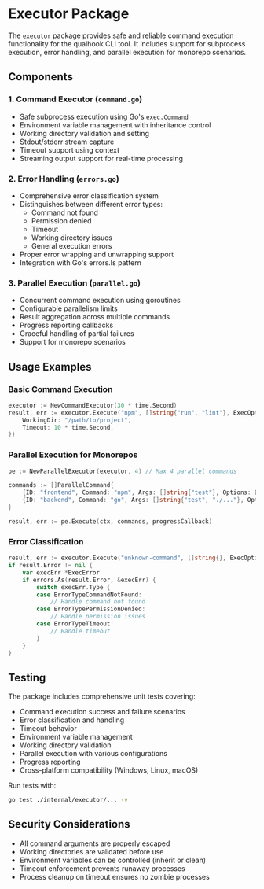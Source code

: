 # Executor Package

The `executor` package provides safe and reliable command execution functionality for the qualhook CLI tool. It includes support for subprocess execution, error handling, and parallel execution for monorepo scenarios.

## Components

### 1. Command Executor (`command.go`)
- Safe subprocess execution using Go's `exec.Command`
- Environment variable management with inheritance control
- Working directory validation and setting
- Stdout/stderr stream capture
- Timeout support using context
- Streaming output support for real-time processing

### 2. Error Handling (`errors.go`)
- Comprehensive error classification system
- Distinguishes between different error types:
  - Command not found
  - Permission denied
  - Timeout
  - Working directory issues
  - General execution errors
- Proper error wrapping and unwrapping support
- Integration with Go's errors.Is pattern

### 3. Parallel Execution (`parallel.go`)
- Concurrent command execution using goroutines
- Configurable parallelism limits
- Result aggregation across multiple commands
- Progress reporting callbacks
- Graceful handling of partial failures
- Support for monorepo scenarios

## Usage Examples

### Basic Command Execution
```go
executor := NewCommandExecutor(30 * time.Second)
result, err := executor.Execute("npm", []string{"run", "lint"}, ExecOptions{
    WorkingDir: "/path/to/project",
    Timeout: 10 * time.Second,
})
```

### Parallel Execution for Monorepos
```go
pe := NewParallelExecutor(executor, 4) // Max 4 parallel commands

commands := []ParallelCommand{
    {ID: "frontend", Command: "npm", Args: []string{"test"}, Options: ExecOptions{WorkingDir: "./frontend"}},
    {ID: "backend", Command: "go", Args: []string{"test", "./..."}, Options: ExecOptions{WorkingDir: "./backend"}},
}

result, err := pe.Execute(ctx, commands, progressCallback)
```

### Error Classification
```go
result, err := executor.Execute("unknown-command", []string{}, ExecOptions{})
if result.Error != nil {
    var execErr *ExecError
    if errors.As(result.Error, &execErr) {
        switch execErr.Type {
        case ErrorTypeCommandNotFound:
            // Handle command not found
        case ErrorTypePermissionDenied:
            // Handle permission issues
        case ErrorTypeTimeout:
            // Handle timeout
        }
    }
}
```

## Testing

The package includes comprehensive unit tests covering:
- Command execution success and failure scenarios
- Error classification and handling
- Timeout behavior
- Environment variable management
- Working directory validation
- Parallel execution with various configurations
- Progress reporting
- Cross-platform compatibility (Windows, Linux, macOS)

Run tests with:
```bash
go test ./internal/executor/... -v
```

## Security Considerations

- All command arguments are properly escaped
- Working directories are validated before use
- Environment variables can be controlled (inherit or clean)
- Timeout enforcement prevents runaway processes
- Process cleanup on timeout ensures no zombie processes
